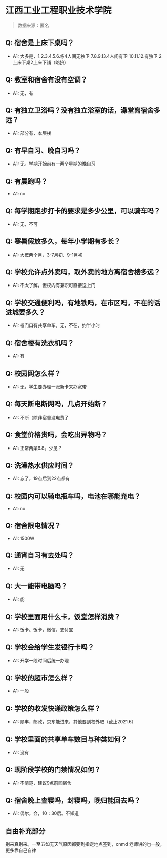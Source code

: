 # 江西工业工程职业技术学院

> 数据来源：匿名

## Q: 宿舍是上床下桌吗？

- A1: 大多是，1.2.3.4.5.6.栋4人间无独卫 7.8.9.13.4人间有卫 10.11.12.有独卫 2上床下桌2上床下铺（略挤）

## Q: 教室和宿舍有没有空调？

- A1: 无，有

## Q: 有独立卫浴吗？没有独立浴室的话，澡堂离宿舍多远？

- A1: 部分有，本层楼

## Q: 有早自习、晚自习吗？

- A1: 无。学期开始前有一两个星期的晚自习

## Q: 有晨跑吗？

- A1: no

## Q: 每学期跑步打卡的要求是多少公里，可以骑车吗？

- A1: 无，不可

## Q: 寒暑假放多久，每年小学期有多长？

- A1: 大概两个月，3-7月初、9-1月初

## Q: 学校允许点外卖吗，取外卖的地方离宿舍楼多远？

- A1: 不太了解，但校内有兼职可直接送上门

## Q: 学校交通便利吗，有地铁吗，在市区吗，不在的话进城要多久？

- A1: 校门口有共享单车，无，不在，约半小时

## Q: 宿舍楼有洗衣机吗？

- A1: 有

## Q: 校园网怎么样？

- A1: 无，学生要办理一张新卡来办宽带

## Q: 每天断电断网吗，几点开始断？

- A1: 不断（除非宿舍没电费了

## Q: 食堂价格贵吗，会吃出异物吗？

- A1: 正常两菜6.8。少见？

## Q: 洗澡热水供应时间？

- A1: 忘了，19点后到22点都有

## Q: 校园内可以骑电瓶车吗，电池在哪能充电？

- A1: no

## Q: 宿舍限电情况？

- A1: 1500W

## Q: 通宵自习有去处吗？

- A1: 无

## Q: 大一能带电脑吗？

- A1: 能

## Q: 学校里面用什么卡，饭堂怎样消费？

- A1: 饭卡。饭卡，微信，支付宝

## Q: 学校会给学生发银行卡吗？

- A1: 开学一段时间后统一办理

## Q: 学校的超市怎么样？

- A1: 一般

## Q: 学校的收发快递政策怎么样？

- A1: 顺丰，邮政，京东能进来，其他要到校外取（截止2021.6）

## Q: 学校里面的共享单车数目与种类如何？

- A1: 没有

## Q: 现阶段学校的门禁情况如何？

- A1: 不清楚，建议9点前回宿舍

## Q: 宿舍晚上查寝吗，封寝吗，晚归能回去吗？

- A1: 偶尔，会，10：30后。不知道

## 自由补充部分

别来真别来。一至五如无天气原因都要到指定地点签到，cnmd 老师讲的也一般，更多靠自己自律
